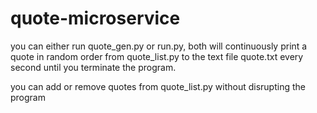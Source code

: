 # quote-microservice

you can either run quote_gen.py or run.py, both will continuously print a quote in random order from quote_list.py to the text file quote.txt every second until you terminate the program. 

you can add or remove quotes from quote_list.py without disrupting the program